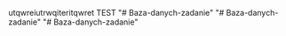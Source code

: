 utqwreiutrwqiteritqwret
TEST
"# Baza-danych-zadanie" 
"# Baza-danych-zadanie" 
"# Baza-danych-zadanie" 
